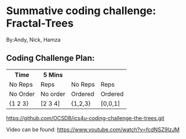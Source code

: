 # Summative coding challenge: Fractal-Trees
By:Andy, Nick, Hamza
 
<h2>Coding Challenge Plan:</h2>
<table class="tg">
  <tr>
    <th class="tg-yw4l"><b>Time</b></th>
    <th class="tg-yw4l"><b>5 Mins</b></th>
  </tr>
  <tr>
    <td class="tg-yw4l">No Reps</td>
    <td class="tg-yw4l">Reps</td>
    <td class="tg-yw4l">No Reps</td>
    <td class="tg-yw4l">Reps</td>
  </tr>
  <tr>
    <td class="tg-yw4l">No Order</td>
    <td class="tg-yw4l">No order</td>
    <td class="tg-yw4l">Ordered</td>
    <td class="tg-yw4l">Ordered</td>
  </tr>
    <tr>
    <td class="tg-yw4l">{1 2 3}</td>
    <td class="tg-yw4l">[2 3 4]</td>
    <td class="tg-yw4l">{1,2,3}</td>
    <td class="tg-yw4l">[0,0,1]</td>
  </tr>
</table>

https://github.com/OCSDB/ics4u-coding-challenge-the-trees.git

Video can be found: https://www.youtube.com/watch?v=fcdNSZ9IzJM

